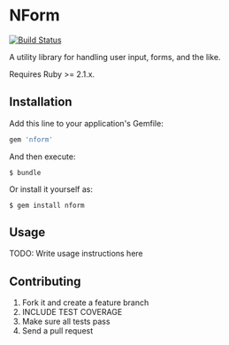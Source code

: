 # NForm
[![Build Status](https://travis-ci.org/burlesona/nform.svg?branch=master)](https://travis-ci.org/burlesona/nform)

A utility library for handling user input, forms, and the like.

Requires Ruby >= 2.1.x.

## Installation

Add this line to your application's Gemfile:

```ruby
gem 'nform'
```

And then execute:

    $ bundle

Or install it yourself as:

    $ gem install nform

## Usage

TODO: Write usage instructions here

## Contributing

1. Fork it and create a feature branch
2. INCLUDE TEST COVERAGE
3. Make sure all tests pass
4. Send a pull request
